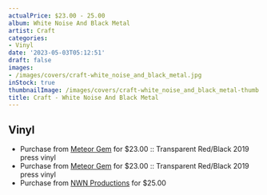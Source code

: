 ```yaml
---
actualPrice: $23.00 - 25.00
album: White Noise And Black Metal
artist: Craft
categories:
- Vinyl
date: '2023-05-03T05:12:51'
draft: false
images:
- /images/covers/craft-white_noise_and_black_metal.jpg
inStock: true
thumbnailImage: /images/covers/craft-white_noise_and_black_metal-thumb.jpg
title: Craft - White Noise And Black Metal
---
```


## Vinyl
* Purchase from [Meteor Gem](https://meteor-gem.com/products/craft-white-noise-and-black-metal) for $23.00 :: Transparent Red/Black 2019 press vinyl
* Purchase from [Meteor Gem](https://meteor-gem.com/products/craft-white-noise-and-black-metal-lp) for $23.00 :: Transparent Red/Black 2019 press vinyl
* Purchase from [NWN Productions](http://shop.nwnprod.com/index.php?route=product/product&path=75&product_id=33960&sort=pd.name&order=ASC) for $25.00
